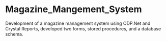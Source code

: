 # Magazine_Mangement_System
Development of a magazine management system using ODP.Net and Crystal Reports, developed two forms, stored procedures, and a database schema.
